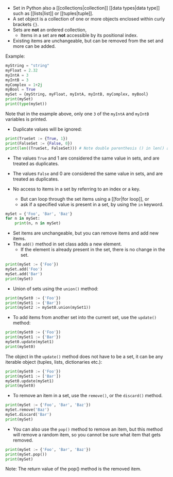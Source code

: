 - Set in Python also a [[collections|collection]] [[data types|data type]] such as [[lists|list]] or [[tuples|tuple]].
- A set object is a collection of one or more objects enclosed within curly brackets `{}`.
- Sets are **not** an ordered collection,
	- Items in a set are **not** accessible by its positional index.
- Existing items are unchangeable, but can be removed from the set and more can be added. 

Example:
```Python
myString = "string"
myFloat = 2.32
myIntA = 3
myIntB = 3
myComplex = 1+2j
myBool = True
mySet = {myString, myFloat, myIntA, myIntB, myComplex, myBool}
print(mySet)
print(type(mySet))
```
Note that in the example above, only one `3` of the `myIntA` and `myIntB` variables is printed.

- Duplicate values will be ignored:
```Python
print(TrueSet := {True, 1})
print(FalseSet := {False, 0})
print(len((TrueSet, FalseSet))) # Note double parenthesis () in len() arg
```
- The values `True` and $1$ are considered the same value in sets, and are treated as duplicates.
- The values `False` and $0$ are considered the same value in sets, and are treated as duplicates.

- No access to items in a set by referring to an index or a key.
	- But can loop through the set items using a [[for|for loop]], or
	- ask if a specified value is present in a set, by using the `in` keyword.

```Python
mySet = {'Foo', 'Bar', 'Baz'}
for n in mySet:
    print(n, n in mySet)
```

- Set items are unchangeable, but you can remove items and add new items.
- The `add()` method in set class adds a new element.
	- If the element is already present in the set, there is no change in the set.

```Python
print(mySet := {'Foo'})
mySet.add('Foo')
mySet.add('Bar')
print(mySet)
```

- Union of sets using the `union()` method:
```Python
print(mySet0 := {'Foo'})
print(mySet1 := {'Bar'})
print(mySet2 := mySet0.union(mySet1))
```

- To add items from another set into the current set, use the `update()` method:
```Python
print(mySet0 := {'Foo'})
print(mySet1 := {'Bar'})
mySet0.update(mySet1)
print(mySet0)
```
The object in the `update()` method does not have to be a set, it can be any iterable object (tuples, lists, dictionaries etc.):
```Python
print(mySet0 := {'Foo'})
print(mySet1 := ['Bar'])
mySet0.update(mySet1)
print(mySet0)
```

- To remove an item in a set, use the `remove()`, or the `discard()` method.
```Python
print(mySet := {'Foo', 'Bar', 'Baz'})
mySet.remove('Baz')
mySet.discard('Bar')
print(mySet)
```

- You can also use the `pop()` method to remove an item, but this method will remove a random item, so you cannot be sure what item that gets removed.
```Python
print(mySet := {'Foo', 'Bar', 'Baz'})
print(mySet.pop())
print(mySet)
```
Note: The return value of the pop() method is the removed item.